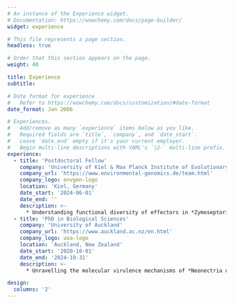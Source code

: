 ```yaml
---
# An instance of the Experience widget.
# Documentation: https://wowchemy.com/docs/page-builder/
widget: experience

# This file represents a page section.
headless: true

# Order that this section appears on the page.
weight: 40

title: Experience
subtitle:

# Date format for experience
#   Refer to https://wowchemy.com/docs/customization/#date-format
date_format: Jan 2006

# Experiences.
#   Add/remove as many `experience` items below as you like.
#   Required fields are `title`, `company`, and `date_start`.
#   Leave `date_end` empty if it's your current employer.
#   Begin multi-line descriptions with YAML's `|2-` multi-line prefix.
experience:
  - title: 'Postdoctoral Fellow'
    company: 'University of Kiel & Max Planck Institute of Evolutionary Biology'
    company_url: 'https://www.environmental-genomics.de/team.html'
    company_logo: envgen-logo
    location: 'Kiel, Germany'
    date_start: '2024-06-01'
    date_end: ''
    description: >-
      * Understanding functional diversity of effectors in *Zymoseptoria tritici* in wheat immunity and microbiome manipulation.        
  - title: 'PhD in Biological Sciences'
    company: 'University of Auckland'
    company_url: 'https://www.auckland.ac.nz/en.html'
    company_logo: uoa-logo
    location: 'Auckland, New Zealand'
    date_start: '2020-10-01'
    date_end: '2024-10-31'
    description: >-
      * Unravelling the molecular virulence mechanisms of *Neonectria ditissima*, a fungal pathogen of apple

design:
  columns: '2'
---
```

